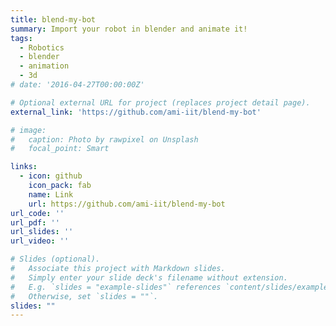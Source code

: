 ```yaml
---
title: blend-my-bot
summary: Import your robot in blender and animate it!
tags:
  - Robotics
  - blender
  - animation
  - 3d
# date: '2016-04-27T00:00:00Z'

# Optional external URL for project (replaces project detail page).
external_link: 'https://github.com/ami-iit/blend-my-bot'

# image:
#   caption: Photo by rawpixel on Unsplash
#   focal_point: Smart

links:
  - icon: github
    icon_pack: fab
    name: Link
    url: https://github.com/ami-iit/blend-my-bot
url_code: ''
url_pdf: ''
url_slides: ''
url_video: ''

# Slides (optional).
#   Associate this project with Markdown slides.
#   Simply enter your slide deck's filename without extension.
#   E.g. `slides = "example-slides"` references `content/slides/example-slides.md`.
#   Otherwise, set `slides = ""`.
slides: ""
---
```

